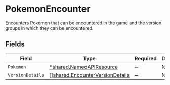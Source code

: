 # PokemonEncounter

Encounters Pokemon that can be encountered in the game and the version groups in which they can be encountered.


## Fields

| Field                                                                                     | Type                                                                                      | Required                                                                                  | Description                                                                               |
| ----------------------------------------------------------------------------------------- | ----------------------------------------------------------------------------------------- | ----------------------------------------------------------------------------------------- | ----------------------------------------------------------------------------------------- |
| `Pokemon`                                                                                 | [*shared.NamedAPIResource](../../../pkg/models/shared/namedapiresource.md)                | :heavy_minus_sign:                                                                        | N/A                                                                                       |
| `VersionDetails`                                                                          | [][shared.EncounterVersionDetails](../../../pkg/models/shared/encounterversiondetails.md) | :heavy_minus_sign:                                                                        | N/A                                                                                       |